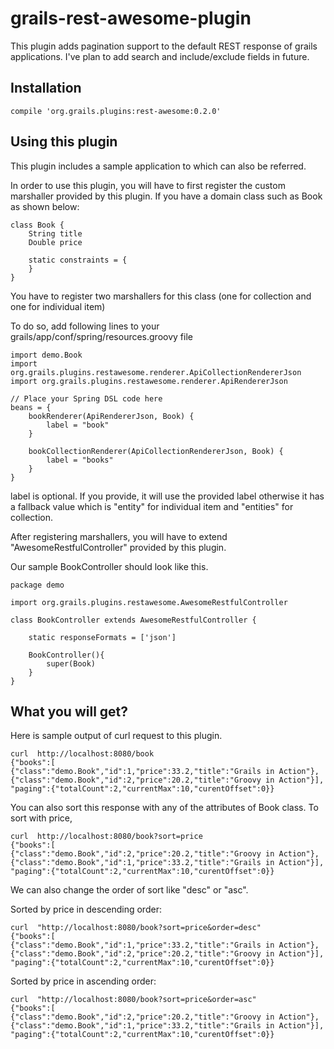 # grails-rest-awesome-plugin
This plugin adds pagination support to the default REST response of grails applications.
I've plan to add search and include/exclude fields in future.

## Installation
```
compile 'org.grails.plugins:rest-awesome:0.2.0'
```

## Using this plugin
This plugin includes a sample application to which can also be referred.

In order to use this plugin, you will have to first register the custom marshaller provided by this plugin.
If you have a domain class such as Book as shown below:

```
class Book {
    String title
    Double price

    static constraints = {
    }
}
```
You have to register two marshallers for this class (one for collection and one for individual item)

To do so, add following lines to your grails/app/conf/spring/resources.groovy file

```
import demo.Book
import org.grails.plugins.restawesome.renderer.ApiCollectionRendererJson
import org.grails.plugins.restawesome.renderer.ApiRendererJson

// Place your Spring DSL code here
beans = {
    bookRenderer(ApiRendererJson, Book) {
        label = "book"
    }

    bookCollectionRenderer(ApiCollectionRendererJson, Book) {
        label = "books"
    }
}

```
label is optional. If you provide, it will use the provided label otherwise it has a fallback value which
is "entity" for individual item and "entities" for collection.

After registering marshallers, you will have to extend "AwesomeRestfulController" provided by this plugin.

Our sample BookController should look like this.

```
package demo

import org.grails.plugins.restawesome.AwesomeRestfulController

class BookController extends AwesomeRestfulController {

    static responseFormats = ['json']

    BookController(){
        super(Book)
    }
}
```


## What you will get?
Here is sample output of curl request to this plugin.
```
curl  http://localhost:8080/book
{"books":[
{"class":"demo.Book","id":1,"price":33.2,"title":"Grails in Action"},
{"class":"demo.Book","id":2,"price":20.2,"title":"Groovy in Action"}],
"paging":{"totalCount":2,"currentMax":10,"curentOffset":0}}
```

You can also sort this response with any of the attributes of Book class. To sort with price,
```
curl  http://localhost:8080/book?sort=price
{"books":[
{"class":"demo.Book","id":2,"price":20.2,"title":"Groovy in Action"},
{"class":"demo.Book","id":1,"price":33.2,"title":"Grails in Action"}],
"paging":{"totalCount":2,"currentMax":10,"curentOffset":0}}
```

We can also change the order of sort like "desc" or "asc".

Sorted by price in descending order:
```
curl  "http://localhost:8080/book?sort=price&order=desc"
{"books":[
{"class":"demo.Book","id":1,"price":33.2,"title":"Grails in Action"},
{"class":"demo.Book","id":2,"price":20.2,"title":"Groovy in Action"}],
"paging":{"totalCount":2,"currentMax":10,"curentOffset":0}}
```

Sorted by price in ascending order:
```
curl  "http://localhost:8080/book?sort=price&order=asc"
{"books":[
{"class":"demo.Book","id":2,"price":20.2,"title":"Groovy in Action"},
{"class":"demo.Book","id":1,"price":33.2,"title":"Grails in Action"}],
"paging":{"totalCount":2,"currentMax":10,"curentOffset":0}}
```

